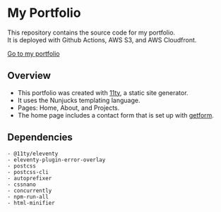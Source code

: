 # My Portfolio
This repository contains the source code for my portfolio.  
It is deployed with Github Actions, AWS S3, and AWS Cloudfront.

[Go to my portfolio](https://fbcamero.com/)

## Overview
- This portfolio was created with [11ty](https://www.11ty.dev/), a static site generator. 
- It uses the Nunjucks templating language. 
- Pages: Home, About, and Projects.  
- The home page includes a contact form that is set up with [getform](https://getform.io/).

## Dependencies
    - @11ty/eleventy
    - eleventy-plugin-error-overlay
    - postcss
    - postcss-cli
    - autoprefixer
    - cssnano
    - concurrently
    - npm-run-all
    - html-minifier